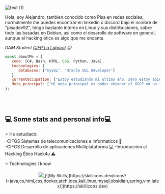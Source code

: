 ![text (1)](https://github.com/Pisa-17/Pisa-17/assets/116753558/fe30708d-a904-4686-ae23-53457283e9f1)

Hola, soy Alejandro, tambien conocido como Pisa en redes sociales, normalmente me puedes encontrar en linkedin o discord bajo el nombre de "pisadev92", tengo bastante interes en Linux y sus distribuciones, sobre todo las basadas en Debian, asi como el desarollo de software en general, aunque el hacking ético es algo que me encanta.

<p><em>DAM Student <a href="https://twitter.com/lalaboralcifp?lang=es">CIFP La Laboral</a> 😊</br>
</em></p>

```javascript
const aboutMe = {
   code: [C#, Bash, HTML, CSS, Python, Java],
   technologies: {
      databases: ["mySQL", "Oracle SQL Developer"]
   },
   currentOccupation: ["Estoy estudiando mi ultimo año, pero estoy abierto a ofertas de trabajo"],
   Meta_principal: ["Mi meta principal es poder obtener el OSCP en un futuro no muy lejano"]
};
```
</br></br>
<h2>💻 Some stats and personal info💻</h2>

⭐️ He estudiado:</br>
      -CIFGS Sistemas de telecomunicaciones e informaticos :satellite:</br>
      -CIFGS Desarrollo de aplicaciones Multiplataforma 💻
      -Introduccion al Hacking Ético Hack4u :warning:

⭐️ Technologies I know </br>
<p align="center">
     <a href="https://skillicons.dev">
    <img src="https://skillicons.dev/icons?i=java,cs,html,css,docker,arch,idea,kali,linux,mysql,obsidian,spring,vim,latex" />
  </a>
    [![My Skills](https://skillicons.dev/icons?i=java,cs,html,css,docker,arch,idea,kali,linux,mysql,obsidian,spring,vim,latex)](https://skillicons.dev)
<p>

<!---
Pisa-17/Pisa-17 is a ✨ special ✨ repository because its `README.md` (this file) appears on your GitHub profile.
You can click the Preview link to take a look at your changes.
--->
